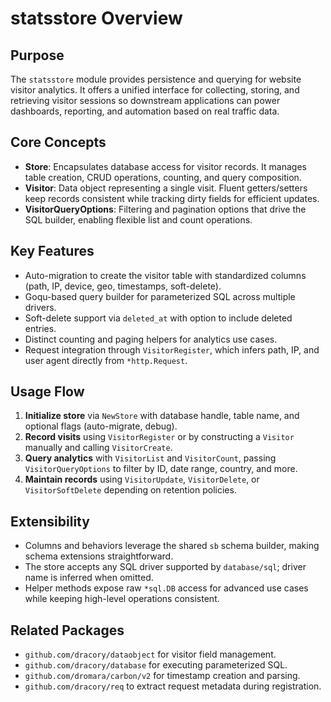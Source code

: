 # statsstore Overview

## Purpose
The `statsstore` module provides persistence and querying for website visitor analytics. It offers a unified interface for collecting, storing, and retrieving visitor sessions so downstream applications can power dashboards, reporting, and automation based on real traffic data.

## Core Concepts
- **Store**: Encapsulates database access for visitor records. It manages table creation, CRUD operations, counting, and query composition.
- **Visitor**: Data object representing a single visit. Fluent getters/setters keep records consistent while tracking dirty fields for efficient updates.
- **VisitorQueryOptions**: Filtering and pagination options that drive the SQL builder, enabling flexible list and count operations.

## Key Features
- Auto-migration to create the visitor table with standardized columns (path, IP, device, geo, timestamps, soft-delete).
- Goqu-based query builder for parameterized SQL across multiple drivers.
- Soft-delete support via `deleted_at` with option to include deleted entries.
- Distinct counting and paging helpers for analytics use cases.
- Request integration through `VisitorRegister`, which infers path, IP, and user agent directly from `*http.Request`.

## Usage Flow
1. **Initialize store** via `NewStore` with database handle, table name, and optional flags (auto-migrate, debug).
2. **Record visits** using `VisitorRegister` or by constructing a `Visitor` manually and calling `VisitorCreate`.
3. **Query analytics** with `VisitorList` and `VisitorCount`, passing `VisitorQueryOptions` to filter by ID, date range, country, and more.
4. **Maintain records** using `VisitorUpdate`, `VisitorDelete`, or `VisitorSoftDelete` depending on retention policies.

## Extensibility
- Columns and behaviors leverage the shared `sb` schema builder, making schema extensions straightforward.
- The store accepts any SQL driver supported by `database/sql`; driver name is inferred when omitted.
- Helper methods expose raw `*sql.DB` access for advanced use cases while keeping high-level operations consistent.

## Related Packages
- `github.com/dracory/dataobject` for visitor field management.
- `github.com/dracory/database` for executing parameterized SQL.
- `github.com/dromara/carbon/v2` for timestamp creation and parsing.
- `github.com/dracory/req` to extract request metadata during registration.
